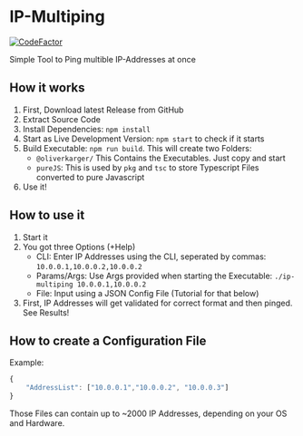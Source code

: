 # IP-Multiping
[![CodeFactor](https://www.codefactor.io/repository/github/oliverkarger/ip-multiping/badge)](https://www.codefactor.io/repository/github/oliverkarger/ip-multiping)

Simple Tool to Ping multible IP-Addresses at once

## How it works
1. First, Download latest Release from GitHub
2. Extract Source Code
3. Install Dependencies: `npm install`
4. Start as Live Development Version: `npm start` to check if it starts
5. Build Executable: `npm run build`. This will create two Folders:
	- `@oliverkarger/` This Contains the Executables. Just copy and start
	- `pureJS`: This is used by `pkg` and `tsc` to store Typescript Files converted to pure Javascript
6. Use it!


## How to use it
1. Start it
2. You got three Options (+Help)
	- CLI: Enter IP Addresses using the CLI, seperated by commas: `10.0.0.1,10.0.0.2,10.0.0.2`
	- Params/Args: Use Args provided when starting the Executable: `./ip-multiping 10.0.0.1,10.0.0.2`
	- File: Input using a JSON Config File (Tutorial for that below)
3. First, IP Addresses will get validated for correct format and then pinged. See Results!


## How to create a Configuration File
Example:
```javascript
{
	"AddressList": ["10.0.0.1","10.0.0.2", "10.0.0.3"]
}
```

Those Files can contain up to ~2000 IP Addresses, depending on your OS and Hardware. 
